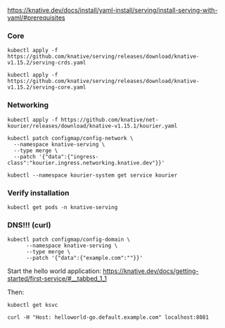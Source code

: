 https://knative.dev/docs/install/yaml-install/serving/install-serving-with-yaml/#prerequisites

### Core

```
kubectl apply -f https://github.com/knative/serving/releases/download/knative-v1.15.2/serving-crds.yaml
```

```
kubectl apply -f https://github.com/knative/serving/releases/download/knative-v1.15.2/serving-core.yaml
```

### Networking

```
kubectl apply -f https://github.com/knative/net-kourier/releases/download/knative-v1.15.1/kourier.yaml
```

```
kubectl patch configmap/config-network \
  --namespace knative-serving \
  --type merge \
  --patch '{"data":{"ingress-class":"kourier.ingress.networking.knative.dev"}}'
```

```
kubectl --namespace kourier-system get service kourier
```

### Verify installation

```
kubectl get pods -n knative-serving
```

### DNS!!! (curl)

```
kubectl patch configmap/config-domain \
      --namespace knative-serving \
      --type merge \
      --patch '{"data":{"example.com":""}}'
```

Start the hello world application:
https://knative.dev/docs/getting-started/first-service/#__tabbed_1_1

Then:

```
kubectl get ksvc
```

```
curl -H "Host: helloworld-go.default.example.com" localhost:8081
```